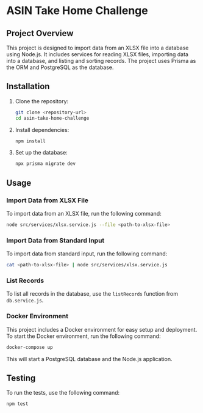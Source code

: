 # ASIN Take Home Challenge

## Project Overview

This project is designed to import data from an XLSX file into a database using Node.js. It includes services for reading XLSX files, importing data into a database, and listing and sorting records. The project uses Prisma as the ORM and PostgreSQL as the database.

## Installation

1. Clone the repository:

   ```sh
   git clone <repository-url>
   cd asin-take-home-challenge
   ```

2. Install dependencies:

   ```sh
   npm install
   ```

3. Set up the database:

   ```sh
   npx prisma migrate dev
   ```

## Usage

### Import Data from XLSX File

To import data from an XLSX file, run the following command:

```sh
node src/services/xlsx.service.js --file <path-to-xlsx-file>
```

### Import Data from Standard Input

To import data from standard input, run the following command:

```sh
cat <path-to-xlsx-file> | node src/services/xlsx.service.js
```

### List Records

To list all records in the database, use the `listRecords` function from `db.service.js`.

### Docker Environment

This project includes a Docker environment for easy setup and deployment. To start the Docker environment, run the following command:

```sh
docker-compose up
```

This will start a PostgreSQL database and the Node.js application.

## Testing

To run the tests, use the following command:

```sh
npm test
```

